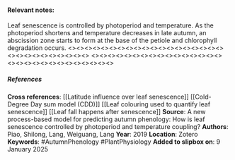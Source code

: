 #### **Relevant notes**:
Leaf senescence is controlled by photoperiod and temperature. As the photoperiod shortens and temperature decreases in late autumn, an abscission zone starts to form at the base of the petiole and chlorophyll degradation occurs.
<><><><><><><><><><><><><><><><><><><><><><><><><><><><><>
<><><><><><><><><><><><><><><><><><><><><><><><><><><><><>
##### References
**Cross references**: 
[[Latitude influence over leaf senescence]]
[[Cold-Degree Day sum model (CDD)]]
[[Leaf colouring used to quantify leaf senescence]]
[[Leaf fall happens after senescence]]
**Source**:  A new process-based model for predicting autumn phenology: How is leaf senescence controlled by photoperiod and temperature coupling?
**Authors**: Piao, Shilong, Lang, Weiguang, Lang
**Year**: 2019
**Location**: Zotero
**Keywords**: #AutumnPhenology #PlantPhysiology 
**Added to slipbox on**: 9 January 2025
